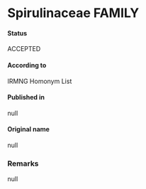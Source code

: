# Spirulinaceae FAMILY

#### Status
ACCEPTED

#### According to
IRMNG Homonym List

#### Published in
null

#### Original name
null

### Remarks
null